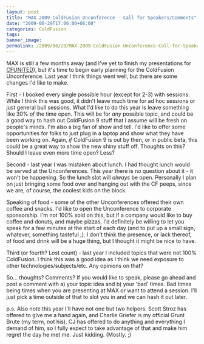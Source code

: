 ```yaml
---
layout: post
title: "MAX 2009 ColdFusion Unconference - Call for Speakers/Comments"
date: "2009-06-29T17:06:00+06:00"
categories: ColdFusion 
tags: 
banner_image: 
permalink: /2009/06/29/MAX-2009-ColdFusion-Unconference-Call-for-SpeakersComments
---
```


MAX is still a few months away (and I've yet to finish my presentations for <a href="http://www.cfunited.com">CFUNITED</a>), but it's time to begin early planning for the ColdFusion Unconference. Last year I think things went well, but there are some changes I'd like to make.

First - I booked every single possible hour (except for 2-3) with sessions. While I think this was good, it didn't leave much time for ad hoc sessions or just general bull sessions. What I'd like to do this year is leave something like 30% of the time open. This will be for <i>any</i> possible topic, and could be a good way to hash out ColdFusion 9 stuff that I assume will be fresh on people's minds. I'm also a big fan of show and tell. I'd like to offer some opportunities for folks to just plug in a laptop and show what they have been working on. Again, <i>if</i> ColdFusion 9 is out by then, or in public beta, this could be a great way to show the new shiny stuff off. Thoughts on this? Should I leave even more time open? Less?

Second - last year I was mistaken about lunch. I had thought lunch would be served at the Unconferences. This year there is no question about it - it won't be happening. So the lunch slot will <i>always</i> be open. Personally I plan on just bringing some food over and hanging out with the CF peeps, since we are, of course, the coolest kids on the block.

Speaking of food - some of the other Unconferences offered their own coffee and snacks. I'd like to open the Unconference to corporate sponsorship. I'm not 100% sold on this, but if a company would like to buy coffee and donuts, and maybe pizzas, I'd definitely be willing to let you speak for a few minutes at the start of each day (and to put up a small sign, whatever, something tasteful ;). I don't think the presence, or lack thereof, of food and drink will be a huge thing, but I thought it might be nice to have.

Third (or fourth? Lost count) - last year I included topics that were not 100% ColdFusion. I think this was a good idea as I think we need exposure to other technologies/subjects/etc. Any opinions on that? 

So... thoughts? Comments? If you would like to speak, please go ahead and post a comment with a) your topic idea and b) your 'bad' times. Bad times being times when you are presenting at MAX or want to attend a session. I'll just pick a time outside of that to slot you in and we can hash it out later.

p.s. Also note this year I'll have not one but two helpers. Scott Stroz has offered to give me a hand again, and Charlie Griefer is my official Grunt Brute (my term, not his). CJ has offered to do anything and everything I demand of him, so I fully expect to take advantage of that and make him regret the day he met me. Just kidding. (Mostly. ;)